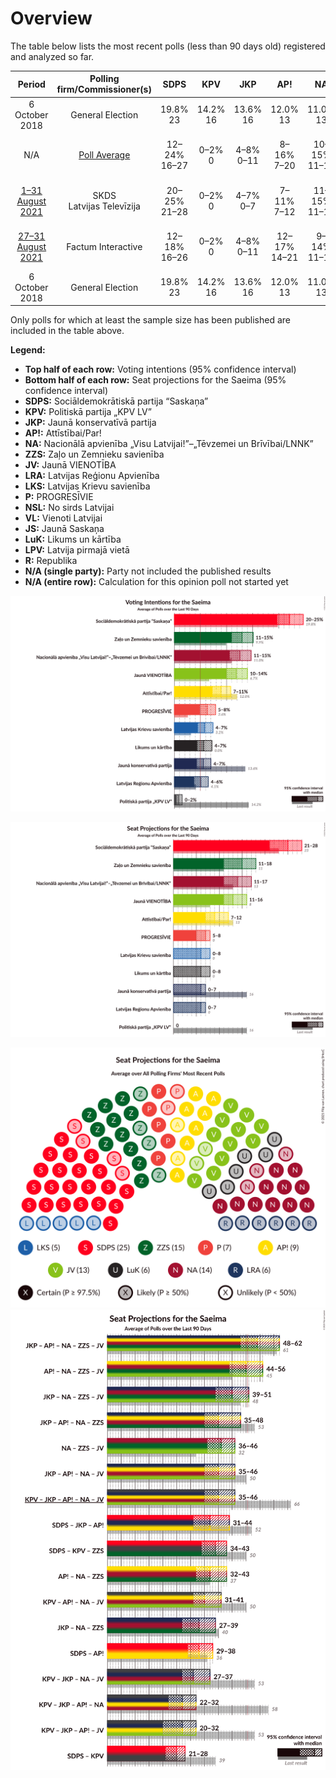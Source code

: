 # Overview

The table below lists the most recent polls (less than 90 days old) registered and analyzed so far.

| Period     | Polling firm/Commissioner(s) | SDPS | KPV | JKP | AP! | NA | ZZS | JV | LRA | LKS | P | NSL | VL | JS | LuK | LPV | R |
|:----------:|:----------------------------:|:--:|:--:|:--:|:--:|:--:|:--:|:--:|:--:|:--:|:--:|:--:|:--:|:--:|:--:|:--:|:--:|
| 6 October 2018 | General Election | 19.8% <br> 23 | 14.2% <br> 16 | 13.6% <br> 16 | 12.0% <br> 13 | 11.0% <br> 13 | 9.9% <br> 11 | 6.7% <br> 8 | 4.1% <br> 0 | 3.2% <br> 0 | 2.6% <br> 0 | 0.8% <br> 0 | 0.0% <br> 0 | 0.0% <br> 0 | 0.0% <br> 0 | 0.0% <br> 0 | 0.0% <br> 0 |
| N/A | [Poll Average](average.html) | 12–24% <br> 16–27 | 0–2% <br> 0 | 4–8% <br> 0–11 | 8–16% <br> 7–20 | 10–15% <br> 11–17 | 7–15% <br> 9–17 | 10–20% <br> 11–24 | 3–6% <br> 0–7 | 2–7% <br> 0–8 | 4–8% <br> 0–9 | N/A <br> N/A | N/A <br> N/A | N/A <br> N/A | 4–7% <br> 0–9 | 2–5% <br> 0–7 | 0–2% <br> 0 |
| [1–31 August 2021](2021-08-31-SKDS.html) | SKDS <br> Latvijas Televīzija | 20–25% <br> 21–28 | 0–2% <br> 0 | 4–7% <br> 0–7 | 7–11% <br> 7–12 | 11–15% <br> 11–17 | 11–15% <br> 11–18 | 10–14% <br> 11–16 | 4–7% <br> 0–7 | 5–7% <br> 0–8 | 5–8% <br> 5–8 | N/A <br> N/A | N/A <br> N/A | N/A <br> N/A | 4–7% <br> 0–8 | N/A <br> N/A | N/A <br> N/A |
| [27–31 August 2021](2021-08-31-FactumInteractive.html) | Factum Interactive | 12–18% <br> 16–26 | 0–2% <br> 0 | 4–8% <br> 0–11 | 12–17% <br> 14–21 | 9–14% <br> 11–17 | 7–12% <br> 9–16 | 14–20% <br> 17–24 | 2–6% <br> 0–6 | 2–4% <br> 0 | 4–8% <br> 0–9 | N/A <br> N/A | N/A <br> N/A | N/A <br> N/A | 4–7% <br> 0–10 | 2–5% <br> 0–7 | 0–2% <br> 0 |
| 6 October 2018 | General Election | 19.8% <br> 23 | 14.2% <br> 16 | 13.6% <br> 16 | 12.0% <br> 13 | 11.0% <br> 13 | 9.9% <br> 11 | 6.7% <br> 8 | 4.1% <br> 0 | 3.2% <br> 0 | 2.6% <br> 0 | 0.8% <br> 0 | 0.0% <br> 0 | 0.0% <br> 0 | 0.0% <br> 0 | 0.0% <br> 0 | 0.0% <br> 0 |

Only polls for which at least the sample size has been published are included in the table above.

**Legend:**
+ **Top half of each row:** Voting intentions (95% confidence interval)
+ **Bottom half of each row:** Seat projections for the Saeima (95% confidence interval)
+ **SDPS:** Sociāldemokrātiskā partija “Saskaņa”
+ **KPV:** Politiskā partija „KPV LV”
+ **JKP:** Jaunā konservatīvā partija
+ **AP!:** Attīstībai/Par!
+ **NA:** Nacionālā apvienība „Visu Latvijai!”–„Tēvzemei un Brīvībai/LNNK”
+ **ZZS:** Zaļo un Zemnieku savienība
+ **JV:** Jaunā VIENOTĪBA
+ **LRA:** Latvijas Reģionu Apvienība
+ **LKS:** Latvijas Krievu savienība
+ **P:** PROGRESĪVIE
+ **NSL:** No sirds Latvijai
+ **VL:** Vienoti Latvijai
+ **JS:** Jaunā Saskaņa
+ **LuK:** Likums un kārtība
+ **LPV:** Latvija pirmajā vietā
+ **R:** Republika
+ **N/A (single party):** Party not included the published results
+ **N/A (entire row):** Calculation for this opinion poll not started yet


![Graph with voting intentions not yet produced](average.png "Voting Intentions")

![Graph with seats not yet produced](average-seats.png "Seats")

![Graph with seating plan not yet produced](average-seating-plan.png "Seating Plan")
![Graph with coalitions seats not yet produced](average-coalitions-seats.png "Coalitions Seats")
